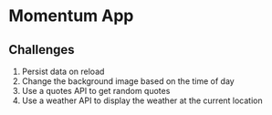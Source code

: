 # Momentum App

## Challenges

1. Persist data on reload
2. Change the background image based on the time of day
3. Use a quotes API to get random quotes
4. Use a weather API to display the weather at the current location
